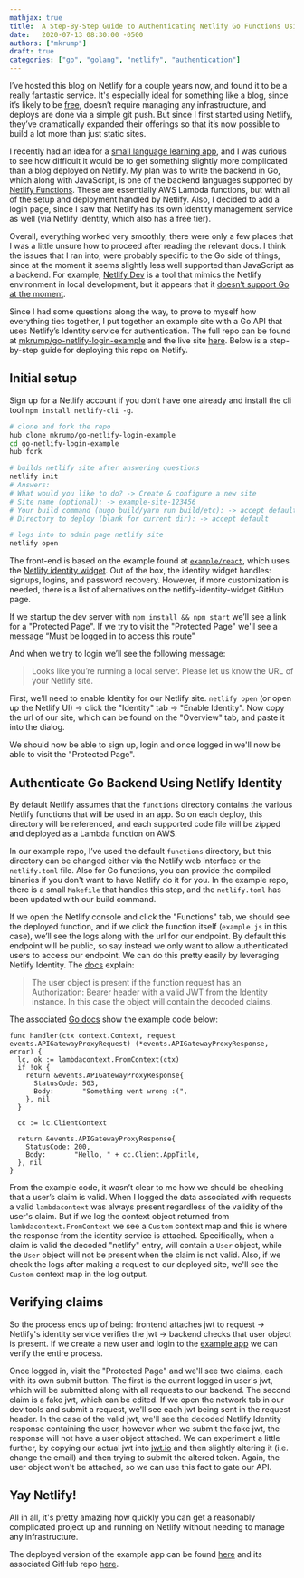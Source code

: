 ```yaml
---
mathjax: true
title:  A Step-By-Step Guide to Authenticating Netlify Go Functions Using Netlify Identity
date:   2020-07-13 08:30:00 -0500
authors: ["mkrump"]
draft: true
categories: ["go", "golang", "netlify", "authentication"]
---
```

I’ve hosted this blog on Netlify for a couple years now, and found it to be a really fantastic service. It's especially ideal for something like a blog, since it’s likely to be [free](https://www.netlify.com/pricing/), doesn’t require managing any infrastructure, and deploys are done via a simple git push. But since I first started using Netlify, they’ve dramatically expanded their offerings so that it’s now possible to build a lot more than just static sites.  

I recently had an idea for a [small language learning app](https://contemos.app/), and I was curious to see how difficult it would be to get something slightly more complicated than a blog deployed on Netlify. My plan was to write the backend in Go, which along with JavaScript, is one of the backend languages supported by [Netlify Functions](https://www.netlify.com/products/functions/). These are essentially AWS Lambda functions, but with all of the setup and deployment handled by Netlify. Also, I decided to add a login page, since I saw that Netlify has its own identity management service as well (via Netlify Identity, which also has a free tier).

Overall, everything worked very smoothly, there were only a few places that I was a little unsure how to proceed after reading the relevant docs. I think the issues that I ran into, were probably specific to the Go side of things, since at the moment it seems slightly less well supported than JavaScript as a backend. For example, [Netlify Dev](https://www.netlify.com/products/dev/) is a tool that mimics the Netlify environment in local development, but it appears that it [doesn’t support Go at the moment](https://community.netlify.com/t/working-with-go-functions-locally-and-in-deployment/3530/7). 

Since I had some questions along the way, to prove to myself how everything ties together, I put together an example site with a Go API that uses Netlify’s Identity service for authentication. The full repo can be found at [mkrump/go-netlify-login-example](https://github.com/mkrump/go-netlify-login-example) and the live site [here](https://go-netlify-login-example.netlify.app/). Below is a step-by-step guide for deploying this repo on Netlify.

## Initial setup
Sign up for a Netlify account if you don’t have one already and install the cli tool `npm install netlify-cli -g`.

```bash
# clone and fork the repo
hub clone mkrump/go-netlify-login-example
cd go-netlify-login-example
hub fork 

# builds netlify site after answering questions
netlify init
# Answers:
# What would you like to do? -> Create & configure a new site
# Site name (optional): -> example-site-123456
# Your build command (hugo build/yarn run build/etc): -> accept default
# Directory to deploy (blank for current dir): -> accept default

# logs into to admin page netlify site
netlify open
```

The front-end is based on the example found at [`example/react`](https://github.com/netlify/netlify-identity-widget/tree/master/example/react), which uses the [Netlify identity widget](https://github.com/netlify/netlify-identity-widget). Out of the box, the identity widget handles: signups, logins, and password recovery. However, if more customization is needed, there is a list of alternatives on the netlify-identity-widget GitHub page. 

If we startup the dev server with `npm install && npm start` we’ll see a link for a "Protected Page". If we try to visit the "Protected Page" we'll see a message “Must be logged in to access this route"

And when we try to login we’ll see the following message:

> Looks like you’re running a local server. Please let us know the URL of your Netlify site.

First, we’ll need to enable Identity for our Netlify site. `netlify open` (or open up the Netlify UI) -> click the "Identity" tab -> "Enable Identity". Now copy the url of our site, which can be found on the "Overview" tab, and paste it into the dialog. 

We should now be able to sign up, login and once logged in we'll now be able to visit the "Protected Page". 

## Authenticate Go Backend Using Netlify Identity 
By default Netlify assumes that the `functions` directory contains the various Netlify functions that will be used in an app.  So on each deploy, this directory will be referenced, and each supported code file will be zipped and deployed as a Lambda function on AWS. 

In our example repo, I’ve used the default `functions` directory, but this directory can be changed either via the Netlify web interface or the `netlify.toml` file. Also for Go functions, you can provide the compiled binaries if you don't want to have Netlify do it for you. In the example repo, there is a small `Makefile` that handles this step, and the `netlify.toml` has been updated with our build command. 

If we open the Netlify console and click the "Functions" tab, we should see the deployed function, and if we click the function itself (`example.js` in this case), we’ll see the logs along with the url for our endpoint. By default this endpoint will be public, so say instead we only want to allow authenticated users to access our endpoint. We can do this pretty easily by leveraging Netlify Identity. The [docs](https://docs.netlify.com/functions/functions-and-identity/#access-identity-info-via-clientcontext) explain:

> The user object is present if the function request has an Authorization: Bearer <token> header with a valid JWT from the Identity instance. In this case the object will contain the decoded claims.

The associated [Go docs](https://docs.netlify.com/functions/build-with-go/#access-the-clientcontext) show the example code below:

```golang
func handler(ctx context.Context, request events.APIGatewayProxyRequest) (*events.APIGatewayProxyResponse, error) {
  lc, ok := lambdacontext.FromContext(ctx)
  if !ok {
    return &events.APIGatewayProxyResponse{
      StatusCode: 503,
      Body:       "Something went wrong :(",
    }, nil
  }

  cc := lc.ClientContext

  return &events.APIGatewayProxyResponse{
    StatusCode: 200,
    Body:       "Hello, " + cc.Client.AppTitle,
  }, nil
}
```

From the example code, it wasn’t clear to me how we should be checking that a user’s claim is valid. When I logged the data associated with requests a valid `lambdacontext` was always present regardless of the validity of the user's claim. But if we log the context object returned from `lambdacontext.FromContext` we see a `Custom` context map and this is where the response from the identity service is attached. Specifically, when a claim is valid the decoded "netlify" entry, will contain a `User` object, while the `User` object will not be present when the claim is not valid. Also, if we check the logs after making a request to our deployed site, we'll see the `Custom` context map in the log output.

## Verifying claims

So the process ends up of being: frontend attaches jwt to request -> Netlify's identity service verifies the jwt -> backend checks that user object is present. If we create a new user and login to the [example app](https://go-netlify-login-example.netlify.app/) we can verify the entire process. 

Once logged in, visit the "Protected Page" and we'll see two claims, each with its own submit button. The first is the current logged in user's jwt, which will be submitted along with all requests to our backend. The second claim is a fake jwt, which can be edited. If we open the network tab in our dev tools and submit a request, we'll see each jwt being sent in the request header. In the case of the valid jwt, we'll see the decoded Netlify Identity response containing the user, however when we submit the fake jwt, the response will not have a user object attached. We can experiment a little further, by copying our actual jwt into [jwt.io](https://jwt.io/) and then slightly altering it (i.e. change the email) and then trying to submit the altered token. Again, the user object won't be attached, so we can use this fact to gate our API.

## Yay Netlify!

All in all, it's pretty amazing how quickly you can get a reasonably complicated project up and running on Netlify without needing to manage any infrastructure. 

The deployed version of the example app can be found [here](https://go-netlify-login-example.netlify.app/) and its associated GitHub repo [here](https://github.com/mkrump/go-netlify-login-example).
